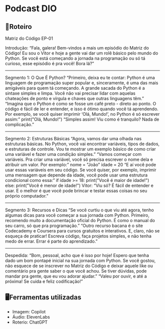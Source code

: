 # Podcast DIO
## 📝Roteiro
Matriz do Código EP-01

Introdução:
“Fala, galera! Bem-vindos a mais um episódio do Matriz do Código! Eu sou o Vitor e hoje a gente vai dar um rolê básico pelo mundo do Python. Se você está começando a jornada na programação ou só tá curioso, esse episódio é pra você! Bora lá?”
________________________________________
Segmento 1: O Que É Python?
“Primeiro, deixa eu te contar: Python é uma linguagem de programação super popular e, sinceramente, é uma das mais amigáveis para quem tá começando. A grande sacada do Python é a sintaxe simples e limpa. Você não vai precisar lidar com aquelas chateações de ponto e vírgula e chaves que outras linguagens têm.”
“Imagina que o Python é como se fosse um café preto - direto ao ponto. O código é fácil de ler e entender, e isso é ótimo quando você tá aprendendo. Por exemplo, se você quiser imprimir ‘Olá, Mundo!’, no Python é só escrever assim:”
print("Olá, Mundo!")
“Simples assim! Viu como é tranquilo? Nada de complicação.”
________________________________________
Segmento 2: Estruturas Básicas
“Agora, vamos dar uma olhada nas estruturas básicas. No Python, você vai encontrar variáveis, tipos de dados, e estruturas de controle. Vou te mostrar um exemplo básico de como criar uma variável e fazer uma condição simples.”
“Vamos começar com variáveis. Pra criar uma variável, você só precisa escrever o nome dela e atribuir um valor. Por exemplo:”
nome = "João"
idade = 20
“E aí você pode usar essas variáveis em seu código. Se você quiser, por exemplo, imprimir uma mensagem que depende da idade, você pode usar uma estrutura condicional como essa:”
if idade >= 18:
    print("Você é maior de idade!")
else:
    print("Você é menor de idade!")
Vitor:
“Viu só? É fácil de entender e usar. E o melhor é que você pode brincar e testar essas coisas no seu próprio computador.”
________________________________________
Segmento 3: Recursos e Dicas
“Se você curtiu o que viu até agora, tenho algumas dicas para você começar a sua jornada com Python. Primeiro, recomendo muito a documentação oficial do Python. É como o manual do seu carro, só que pra programação.”
“Outro recurso bacana é o site Codecademy e Coursera para cursos gratuitos e interativos. E, claro, não se esqueça de praticar! Escreva código, faça projetos simples, e não tenha medo de errar. Errar é parte do aprendizado.”
________________________________________
Despedida:
“Bom, pessoal, acho que é isso por hoje! Espero que tenha dado um bom pontapé inicial na sua jornada com Python. Se você gostou, não esquece de se inscrever no Matriz do Código e deixar aquele like ou comentário pra gente saber o que você achou. Se tiver dúvidas, pode mandar pra gente, que eu vou adorar ajudar.”
“Valeu por ouvir, e até a próxima! Se cuida e feliz codificação!”

## 🖥️Ferramentas utilizadas
- Imagem: Copilot
- Áudio: ElevenLabs
- Roterio: ChatGPT

